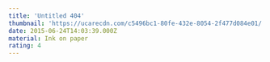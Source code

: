 ```yaml
---
title: 'Untitled 404'
thumbnail: 'https://ucarecdn.com/c5496bc1-80fe-432e-8054-2f477d084e01/'
date: 2015-06-24T14:03:39.000Z
material: Ink on paper
rating: 4
---
```

